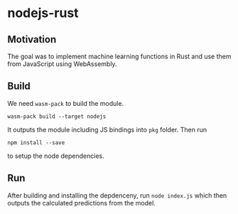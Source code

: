 # nodejs-rust
## Motivation
The goal was to implement machine learning functions in Rust and use them from JavaScript using WebAssembly.

## Build
We need `wasm-pack` to build the module.

`wasm-pack build --target nodejs`

It outputs the module including JS bindings into `pkg` folder. Then run

`npm install --save`

to setup the node dependencies.

## Run

After building and installing the depdenceny, run `node index.js` which then outputs the calculated predictions from the model.